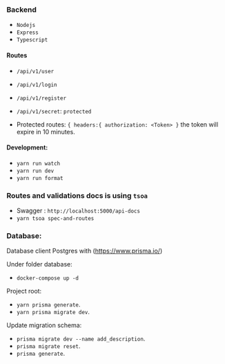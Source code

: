 ### Backend

- `Nodejs`
- `Express`
- `Typescript`

#### Routes

- `/api/v1/user`
- `/api/v1/login`
- `/api/v1/register`
- `/api/v1/secret`: `protected` 

- Protected routes: `{ headers:{ authorization: <Token> }` the token will expire in 10 minutes.

#### Development:

- `yarn run watch`
- `yarn run dev`  
- `yarn run format`

### Routes and validations docs is using `tsoa`

- Swagger : `http://localhost:5000/api-docs`
- `yarn tsoa spec-and-routes`

### Database:

Database client Postgres with (https://www.prisma.io/)

Under folder database:

- `docker-compose up -d`

Project root: 

- `yarn prisma generate`.
- `yarn prisma migrate dev`.

Update migration schema:

- `prisma migrate dev --name add_description`.
- `prisma migrate reset`.
- `prisma generate`.
